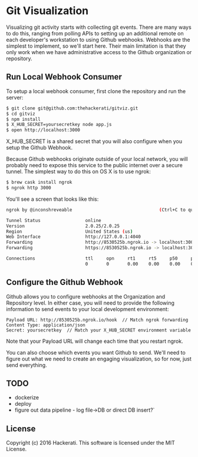 # Git Visualization

Visualizing git activity starts with collecting git events. There are many ways to do this, ranging from polling APIs to setting up an additional remote on each developer's workstation to using Github webhooks. Webhooks are the simplest to implement, so we'll start here. Their main limitation is that they only work when we have administrative access to the Github organization or repository.

## Run Local Webhook Consumer

To setup a local webhook consumer, first clone the repository and run the server:

```bash
$ git clone git@github.com:thehackerati/gitviz.git 
$ cd gitviz
$ npm install
$ X_HUB_SECRET=yoursecretkey node app.js
$ open http://localhost:3000
```

X_HUB_SECRET is a shared secret that you will also configure when you setup the Github Webhook.

Because Github webhooks originate outside of your local network, you will probably need to expose this service to the public internet over a secure tunnel. The simplest way to do this on OS X is to use ngrok:

```bash
$ brew cask install ngrok
$ ngrok http 3000
```

You'll see a screen that looks like this:

```bash
ngrok by @inconshreveable                                 (Ctrl+C to quit)

Tunnel Status                 online
Version                       2.0.25/2.0.25
Region                        United States (us)
Web Interface                 http://127.0.0.1:4040
Forwarding                    http://8530525b.ngrok.io -> localhost:3000
Forwarding                    https://8530525b.ngrok.io -> localhost:3000

Connections                   ttl     opn     rt1     rt5     p50     p90
                              0       0       0.00    0.00    0.00    0.00
```

## Configure the Github Webhook

Github allows you to configure webhooks at the Organization and Repository level. In either case, you will need to provide the following information to send events to your local development environment:

```
Payload URL: http://8530525b.ngrok.io/hook  // Match ngrok forwarding
Content Type: application/json
Secret: yoursecretkey  // Match your X_HUB_SECRET environment variable
```

Note that your Payload URL will change each time that you restart ngrok.

You can also choose which events you want Github to send. We'll need to figure out what we need to create an engaging visualization, so for now, just send everything.

## TODO
- dockerize
- deploy
- figure out data pipeline - log file->DB or direct DB insert?`

## License
Copyright (c) 2016 Hackerati. This software is licensed under the MIT License.
